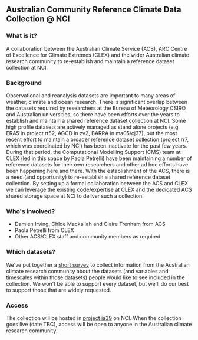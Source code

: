 ## Australian Community Reference Climate Data Collection @ NCI  

### What is it? 

A collaboration between the Australian Climate Service (ACS),
ARC Centre of Excellence for Climate Extremes (CLEX)
and the wider Australian climate research community
to re-establish and maintain a reference dataset collection at NCI. 

### Background 

Observational and reanalysis datasets are important to many areas of weather, climate and ocean research.
There is significant overlap between the datasets required by researchers at the Bureau of Meteorology
CSIRO and Australian universities, so there have been efforts over the years
to establish and maintain a shared reference dataset collection at NCI.
Some high profile datasets are actively managed as stand alone projects
(e.g. ERA5 in project rt52, AGCD in zv2, BARRA in ma05/cj37),
but the most recent effort to maintain a broader reference dataset collection
(project rr7, which was coordinated by NCI) has been inactivate for the past few years.
During that period, the Computational Modelling Support (CMS) team at CLEX
(led in this space by Paola Petrelli) have been maintaining a number of reference datasets
for their own researchers and other ad hoc efforts have been happening here and there.
With the establishment of the ACS, there is a need (and opportunity) to re-establish
a shared reference dataset collection.
By setting up a formal collaboration between the ACS and CLEX we can leverage
the existing code/expertise at CLEX and the dedicated ACS shared storage space at NCI
to deliver such a collection. 

### Who's involved? 

- Damien Irving, Chloe Mackallah and Claire Trenham from ACS 
- Paola Petrelli from CLEX 
- Other ACS/CLEX staff and community members as required 

### Which datasets?

We've put together a [short survey](https://forms.gle/4BiXS3wtEPAwCgA6A)
to collect information from the Australian climate research community about the datasets
(and variables and timescales within those datasets)
people would like to see included in the collection.
We won't be able to support every dataset,
but we'll do our best to support those that are widely requested.

### Access

The collection will be hosted in [project ia39](https://my.nci.org.au/mancini/project/ia39) on NCI.
When the collection goes live (date TBC),
access will be open to anyone in the Australian climate research community.

